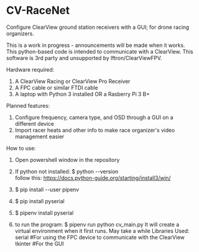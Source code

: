 # CV-RaceNet
Configure ClearView ground station receivers with a GUI; for drone racing organizers.

This is a work in progress - announcements will be made when it works. This python-based code is intended to communicate with a ClearView. This software is 3rd party and unsupported by Iftron/ClearViewFPV. 

Hardware required:
1) A ClearView Racing or ClearView Pro Receiver
2) A FPC cable or similar FTDI cable
3) A laptop with Python 3 installed OR a Rasberry Pi 3 B+

Planned features:
1) Configure frequency, camera type, and OSD through a GUI on a different device
2) Import racer heats and other info to make race organizer's video management easier

How to use:
1) Open powershell window in the repository
2) If python not installed: $ python --version          
	follow this:  https://docs.python-guide.org/starting/install3/win/
3) $ pip install --user pipenv
4) $ pip install pyserial
5) $ pipenv install pyserial

5) to run the program: $ pipenv run python cv_main.py
	It will create a virtual environment when it first runs. May take a while
Libraries Used:
serial #For using the FPC device to communicate with the ClearView
tkinter #For the GUI



